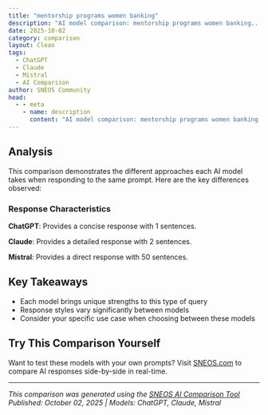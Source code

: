```yaml
---
title: "mentorship programs women banking"
description: "AI model comparison: mentorship programs women banking..."
date: 2025-10-02
category: comparison
layout: Clean
tags:
  - ChatGPT
  - Claude
  - Mistral
  - AI Comparison
author: SNEOS Community
head:
  - - meta
    - name: description
      content: "AI model comparison: mentorship programs women banking..."
---
```


<ChatComparison
  title="mentorship programs women banking"
  prompt="mentorship programs women banking"
  :responses='{
    "ChatGPT": "Mentorship programs geared towards women in banking are designed to support female professionals in developing their careers, enhancing their skills, and breaking through barriers within the industry. Below are some notable programs and initiatives that focus on mentorship for women in banking and finance:\n\n### Notable Mentorship Programs for Women in Banking\n\n1. **Women in Banking and Finance (WIBF)**:\n   - **Description**: An organization aimed at promoting the role of women in banking and finance through networking, training, and mentoring.\n   - **Program**: WIBF offers mentorship opportunities where experienced professionals guide less experienced individuals, providing support and advice for career development.\n\n2. **Women’s Leadership Program at Deutsche Bank**:\n   - **Description**: A program designed to enhance the skills of women leaders in the financial services industry.\n   - **Program**: Participants engage in mentorship relationships with senior leaders, receive leadership training, and have opportunities to network.\n\n3. **The Financial Women’s Association (FWA)**:\n   - **Description**: A nonprofit organization that supports women in finance and banking.\n   - **Program**: The FWA offers a mentorship program that pairs emerging female leaders with experienced mentors in the industry, focusing on personal and professional development.\n\n4. **Morgan Stanley Women&#39;s Career Development Program**:\n   - **Description**: A program aimed at empowering women in the financial services sector.\n   - **Program**: This initiative includes mentorship from senior leaders, skill-building workshops, and networking events to foster professional growth for women employees.\n\n5. **Catalyst**:\n   - **Description**: A global nonprofit organization focused on advancing women in the workplace.\n   - **Program**: Catalyst offers programs that promote mentorship and sponsorship for women, including resources for organizations to develop effective mentoring relationships.\n\n6. **Goldman Sachs’ 10,000 Women Program**:\n   - **Description**: An initiative to provide women entrepreneurs around the world with business and management education.\n   - **Program**: Participants gain access to mentorship, networking opportunities, and practical business training to help them succeed.\n\n7. **American Bankers Association (ABA) Women in Banking Conference**:\n   - **Description**: An annual conference designed to empower women in the banking industry.\n   - **Program**: The conference includes workshops, panel discussions, and mentorship sessions that facilitate connections between seasoned professionals and emerging leaders.\n\n### Benefits of Mentorship Programs\n\n- **Skill Development**: Participants gain critical skills and insights from their mentors, including leadership, negotiation, and strategic thinking.\n- **Networking Opportunities**: These programs often facilitate networking with other professionals and leaders in the industry.\n- **Career Advancement**: Mentorship can provide pathways for advancement and greater visibility within organizations.\n- **Support and Encouragement**: A mentor can offer guidance and support during challenging times, helping mentees navigate their career paths more effectively.\n\n### How to Get Involved\n\n- **Research Programs**: Look for programs that align with your career goals and industry interests.\n- **Join Professional Organizations**: Many organizations offer mentorship as part of their membership benefits.\n- **Be Proactive**: If there&#39;s no formal mentorship program in your workplace, consider initiating a mentorship relationship by reaching out to potential mentors in your network.\n\n### Conclusion\n\nMentorship programs for women in banking play a crucial role in fostering female talent, facilitating career progression, and promoting diversity within the financial services industry. If you’re interested in such opportunities, consider the organizations mentioned above and invest in your professional development through mentorship.",
    "Claude": "# Women\u0027s Mentorship Programs in Banking\n\nBanking organizations and industry associations offer various mentorship programs specifically designed to support women\u0027s career advancement in financial services. Here\u0027s an overview:\n\n## Major Bank Programs\n\n### **JPMorgan Chase**\n- **Women on the Move**: Comprehensive mentorship and leadership development\n- Focus on career advancement and networking\n- Includes reverse mentoring opportunities\n\n### **Bank of America**\n- **Women\u0027s Leadership Development Program**\n- Structured mentorship with senior executives\n- Career pathway guidance and skill development\n\n### **Wells Fargo**\n- **Team Member Networks**: Women\u0027s mentorship circles\n- Leadership development initiatives\n- Cross-functional mentoring opportunities\n\n### **Goldman Sachs**\n- **Women\u0027s Career Strategies Initiative**\n- Senior-level mentorship matching\n- Focus on executive leadership development\n\n## Industry Organizations\n\n### **Financial Women\u0027s Association (FWA)**\n- Formal mentorship matching program\n- Industry-wide networking across institutions\n- Career transition support\n\n### **Women in Banking \u0026 Finance (WIBF)**\n- Peer mentoring circles\n- Executive coaching programs\n- Regional chapter-based mentorship\n\n### **American Bankers Association (ABA)**\n- **Stonier Graduate School of Banking**: Women\u0027s leadership track\n- Mentorship components within educational programs\n\n## Program Features\n\n**Typical Components:**\n- One-on-one mentor matching\n- Group mentoring circles\n- Leadership workshops\n- Networking events\n- Career planning sessions\n- Reverse mentoring opportunities\n\n**Benefits:**\n- Career advancement guidance\n- Industry knowledge sharing\n- Leadership skill development\n- Professional network expansion\n- Work-life balance strategies\n\nWould you like more specific information about any particular program or how to get involved?",
    "Mistral": "Mentorship programs for women in banking can be incredibly valuable for fostering career growth, leadership development, and gender diversity within the industry. Here are some key aspects and examples of such programs:\n\n### Key Aspects of Mentorship Programs for Women in Banking\n\n1. **Structured Programs**:\n   - **Pairing**: Matching mentees with mentors based on career goals, experience, and areas of interest.\n   - **Duration**: Typically ranging from 6 months to a year, with regular check-ins and progress reviews.\n   - **Goals**: Setting clear, measurable objectives for both mentors and mentees.\n\n2. **Skill Development**:\n   - **Leadership Training**: Workshops and seminars focused on leadership skills, strategic thinking, and decision-making.\n   - **Technical Skills**: Training in financial analysis, risk management, and other banking-specific skills.\n   - **Soft Skills**: Enhancing communication, negotiation, and networking abilities.\n\n3. **Networking Opportunities**:\n   - **Industry Events**: Access to conferences, webinars, and networking events.\n   - **Internal Networks**: Creating internal women\u0027s networks within the organization for support and collaboration.\n\n4. **Support and Resources**:\n   - **Mentor Training**: Providing mentors with the tools and training needed to effectively guide their mentees.\n   - **Resource Libraries**: Access to articles, books, and online courses relevant to career development in banking.\n\n5. **Feedback and Evaluation**:\n   - **Regular Check-ins**: Scheduled meetings to discuss progress, challenges, and next steps.\n   - **Feedback Loops**: Mechanisms for both mentors and mentees to provide feedback and make adjustments as needed.\n\n### Examples of Mentorship Programs\n\n1. **Goldman Sachs Women\u0027s Career Strategies Initiative**:\n   - Focuses on providing women with the tools and support needed to advance their careers.\n   - Includes mentorship, leadership training, and networking opportunities.\n\n2. **JPMorgan Chase Women on the Move**:\n   - Aims to empower women employees through mentorship, leadership development, and networking.\n   - Offers a variety of programs, including the Women on the Move Leadership Day and the Women on the Move Mentorship Program.\n\n3. **Citi Women\u0027s Leadership Development Program**:\n   - Designed to help women advance to senior leadership roles within the organization.\n   - Includes mentorship, coaching, and leadership training.\n\n4. **Bank of America Women\u0027s Leadership Development Program**:\n   - Focuses on developing the next generation of female leaders within the bank.\n   - Offers mentorship, leadership training, and networking opportunities.\n\n5. **Wells Fargo Women\u0027s Team Member Network**:\n   - Provides a platform for women to connect, learn, and grow professionally.\n   - Includes mentorship programs, leadership development, and networking events.\n\n### Benefits of Mentorship Programs for Women in Banking\n\n1. **Career Advancement**:\n   - Provides women with the skills and support needed to advance to higher-level positions.\n   - Helps break down barriers and biases that may hinder career progression.\n\n2. **Increased Diversity**:\n   - Promotes gender diversity in leadership roles, which can lead to better decision-making and innovation.\n   - Creates a more inclusive work environment.\n\n3. **Enhanced Skills**:\n   - Develops both technical and soft skills that are crucial for success in the banking industry.\n   - Encourages continuous learning and professional growth.\n\n4. **Networking**:\n   - Builds a strong network of women in banking, fostering collaboration and support.\n   - Provides access to industry leaders and role models.\n\n5. **Retention and Engagement**:\n   - Increases job satisfaction and engagement among women employees.\n   - Helps retain talented women by providing them with opportunities for growth and development.\n\n### Conclusion\n\nMentorship programs for women in banking are essential for promoting gender diversity, fostering career growth, and developing the next generation of female leaders. By providing structured support, skill development, and networking opportunities, these programs can help women overcome barriers and achieve their career goals in the banking industry."
  }'
  published-date="14:18"
/>

## Analysis

This comparison demonstrates the different approaches each AI model takes when responding to the same prompt. Here are the key differences observed:

### Response Characteristics

**ChatGPT**: Provides a concise response with 1 sentences. 

**Claude**: Provides a detailed response with 2 sentences. 

**Mistral**: Provides a direct response with 50 sentences. 

## Key Takeaways

- Each model brings unique strengths to this type of query
- Response styles vary significantly between models
- Consider your specific use case when choosing between these models

## Try This Comparison Yourself

Want to test these models with your own prompts? Visit [SNEOS.com](https://sneos.com) to compare AI responses side-by-side in real-time.

---

*This comparison was generated using the [SNEOS AI Comparison Tool](https://sneos.com)*
*Published: October 02, 2025 | Models: ChatGPT, Claude, Mistral*
